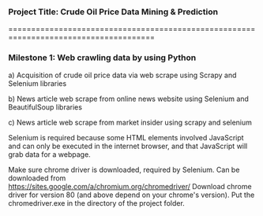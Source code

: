 ### Project Title: Crude Oil Price Data Mining & Prediction


======================================================================================

### Milestone 1: Web crawling data by using Python  

a) Acquisition of crude oil price data via web scrape using Scrapy and Selenium libraries  

b) News article web scrape from online news website using Selenium and BeautifulSoup libraries

c) News article web scrape from market insider using scrapy and selenium

   Selenium is required because some HTML elements involved JavaScript and can only be executed in the internet browser, and 
   that JavaScript will grab data for a webpage. 

   Make sure chrome driver is downloaded, required by Selenium. Can be downloaded from  
   https://sites.google.com/a/chromium.org/chromedriver/
   Download chrome driver for version 80 (and above depend on your chrome's version). Put the chromedriver.exe in the 
   directory of the project folder.


